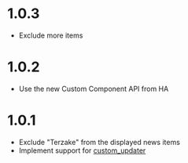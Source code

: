 # 1.0.3

- Exclude more items

# 1.0.2

- Use the new Custom Component API from HA

# 1.0.1

- Exclude "Terzake" from the displayed news items
- Implement support for [custom_updater](https://github.com/custom-components/custom_updater)
